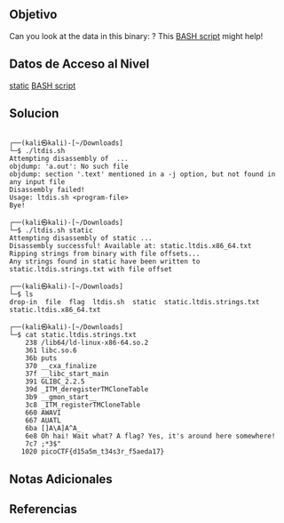 ## Objetivo

Can you look at the data in this binary: ? This [BASH script](https://mercury.picoctf.net/static/66932732825076cad4ba43e463dae82f/ltdis.sh) might help!

## Datos de Acceso al Nivel

[static](https://mercury.picoctf.net/static/66932732825076cad4ba43e463dae82f/static)
[BASH script](https://mercury.picoctf.net/static/66932732825076cad4ba43e463dae82f/ltdis.sh) 
## Solucion

```
  
┌──(kali㉿kali)-[~/Downloads]
└─$ ./ltdis.sh
Attempting disassembly of  ...
objdump: 'a.out': No such file
objdump: section '.text' mentioned in a -j option, but not found in any input file
Disassembly failed!
Usage: ltdis.sh <program-file>
Bye!
                                                     
┌──(kali㉿kali)-[~/Downloads]
└─$ ./ltdis.sh static 
Attempting disassembly of static ...
Disassembly successful! Available at: static.ltdis.x86_64.txt
Ripping strings from binary with file offsets...
Any strings found in static have been written to static.ltdis.strings.txt with file offset

┌──(kali㉿kali)-[~/Downloads]
└─$ ls
drop-in  file  flag  ltdis.sh  static  static.ltdis.strings.txt  static.ltdis.x86_64.txt
                                    
┌──(kali㉿kali)-[~/Downloads]
└─$ cat static.ltdis.strings.txt 
    238 /lib64/ld-linux-x86-64.so.2
    361 libc.so.6
    36b puts
    370 __cxa_finalize
    37f __libc_start_main
    391 GLIBC_2.2.5
    39d _ITM_deregisterTMCloneTable
    3b9 __gmon_start__
    3c8 _ITM_registerTMCloneTable
    660 AWAVI
    667 AUATL
    6ba []A\A]A^A_
    6e8 Oh hai! Wait what? A flag? Yes, it's around here somewhere!
    7c7 ;*3$"
   1020 picoCTF{d15a5m_t34s3r_f5aeda17}

```

## Notas Adicionales



## Referencias